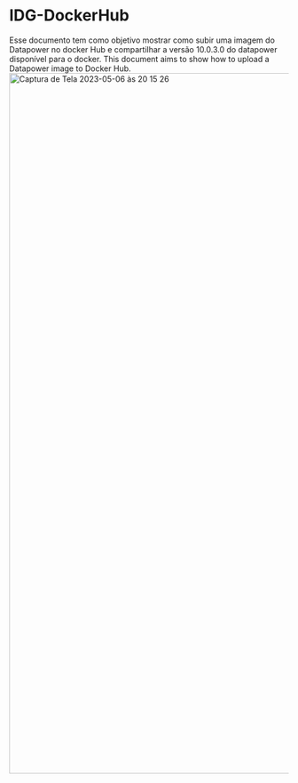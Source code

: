 # IDG-DockerHub
Esse documento tem como objetivo mostrar como subir uma imagem do Datapower no docker Hub e compartilhar a versão 10.0.3.0 do datapower disponível para o docker.
This document aims to show how to upload a Datapower image to Docker Hub.
<img width="1261" alt="Captura de Tela 2023-05-06 às 20 15 26" src="https://user-images.githubusercontent.com/79772922/236649908-d18fd591-7222-4c1e-a06f-f723b46f5560.png">
